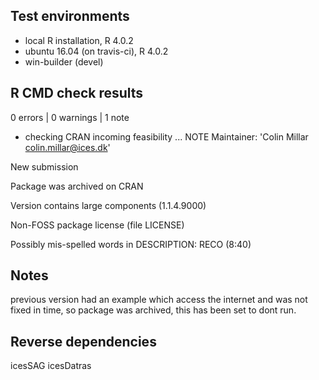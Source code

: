 ## Test environments
* local R installation, R 4.0.2
* ubuntu 16.04 (on travis-ci), R 4.0.2
* win-builder (devel)

## R CMD check results

0 errors | 0 warnings | 1 note

* checking CRAN incoming feasibility ... NOTE
Maintainer: 'Colin Millar <colin.millar@ices.dk>'

New submission

Package was archived on CRAN

Version contains large components (1.1.4.9000)

Non-FOSS package license (file LICENSE)

Possibly mis-spelled words in DESCRIPTION:
  RECO (8:40)

## Notes

previous version had an example which access the internet and was not
fixed in time, so package was archived, this has been set to dont run.

## Reverse dependencies

icesSAG
icesDatras
